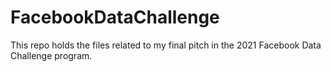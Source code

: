 # FacebookDataChallenge
This repo holds the files related to my final pitch in the 2021 Facebook Data Challenge program. 
